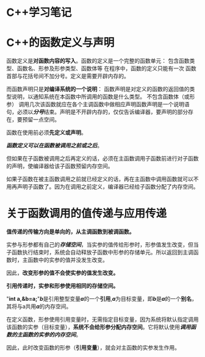 # C++学习笔记

# C++的函数定义与声明
函数定义是**对函数内容的写入**。函数的定义是一个完整的函数单元： 包含函数类型、函数名、形参及形参类型、函数体等 在程序中，函数的定义只能有一次 函数首部与花括号间不加分号。定义是需要开辟内存的。 

而函数声明只是**对编译系统的一个说明**： 函数声明是对定义的函数的返回值的类型说明，以通知系统在本函数中所调用的函数是什么类型。 不包含函数体（或形参） 调用几次该函数就应在各个主调函数中做相应声明函数声明是一个说明语句，必须以***分号***结束。声明是不开辟内存的，仅仅告诉编译器，要声明的部分存在，要预留一点空间。

函数在使用前必须**先定义或声明**。

***函数定义可以在函数被调用之前或之后***。

但如果在子函数被调用之后再定义的话，必须在主函数调用子函数前进行对子函数的声明，使编译器给该子函数预留内存空间。

如果子函数在被主函数调用之前就已经定义的话，再在主函数中调用函数就可以不用再声明子函数了。因为在调用之前定义，编译器已经给子函数分配了内存空间。

# 关于函数调用的值传递与应用传递
**值传递的传输方向是单向的，从主调函数到被调函数。**

实参与形参都有自己的***存储空间***，当实参的值传给形参时，形参值发生改变，但当子函数执行结束时，系统会自动释放子函数中形参的存储单元。所以返回到主调函数时，主函数中的实参的值并没发生改变。

因此，**改变形参的值不会使实参的值发生改变。**

**引用传递时，实参和形参使用相同的存储空间。**

"**int a,&b=a;**"***b***是引用整型变量***a***的一个**引用**,***a***为目标变量，即***b***是***a***的一个**别名**，其将与a共用***a***的内存空间。

在定义函数，形参使用引用变量时，无需指定目标变量，因为系统将默认指定调用该函数的实参（目标变量），**系统不会给形参分配内存空间**。它将默认使用***调用函数的主函数的实参的内存空间***。

因此，此时改变函数的形参（**引用变量**），就会对主函数的实参发生作用。
